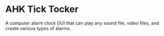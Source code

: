 AHK Tick Tocker
===============

A computer alarm clock GUI that can play any sound file, video files, and create various types of alarms.